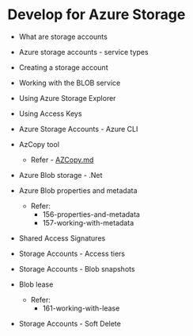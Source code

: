 # Develop for Azure Storage
  - What are storage accounts
  - Azure storage accounts - service types
  - Creating a storage account
  - Working with the BLOB service
  - Using Azure Storage Explorer
  - Using Access Keys
  - Azure Storage Accounts - Azure CLI
  - AzCopy tool
    - Refer - [AZCopy.md](AZCopy.md)

  - Azure Blob storage - .Net
  - Azure Blob properties and metadata
    - Refer:
        - 156-properties-and-metadata
        - 157-working-with-metadata
  - Shared Access Signatures
  - Storage Accounts - Access tiers
  - Storage Accounts - Blob snapshots
  - Blob lease
    - Refer:
      - 161-working-with-lease
  - Storage Accounts - Soft Delete
